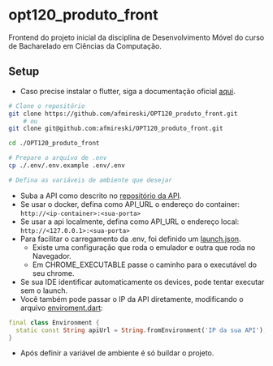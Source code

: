 # opt120_produto_front

Frontend do projeto inicial da disciplina de Desenvolvimento Móvel do curso de Bacharelado em Ciências da Computação.

## Setup

* Caso precise instalar o flutter, siga a documentação oficial [aqui](https://docs.flutter.dev/get-started/install).

```bash
# Clone o repositório
git clone https://github.com/afmireski/OPT120_produto_front.git
    # ou
git clone git@github.com:afmireski/OPT120_produto_front.git

cd ./OPT120_produto_front

# Prepare o arquivo de .env
cp ./.env/.env.example .env/.env

# Defina as variáveis de ambiente que desejar
```

* Suba a API como descrito no [repositório da API](https://github.com/afmireski/OPT120-produto-api).
* Se usar o docker, defina como API_URL o endereço do container: `http://<ip-container>:<sua-porta>`
* Se usar a api localmente, defina como API_URL o endereço local: `http://<127.0.0.1>:<sua-porta>`
* Para facilitar o carregamento da .env, foi definido um [launch.json](.vscode/launch.json).
    * Existe uma configuração que roda o emulador e outra que roda no Navegador.
    * Em CHROME_EXECUTABLE passe o caminho para o executável do seu chrome.
* Se sua IDE identificar automaticamente os devices, pode tentar executar sem o launch.
* Você também pode passar o IP da API diretamente, modificando o arquivo [enviroment.dart](./lib//config/environment.dart):
```dart
final class Environment {
  static const String apiUrl = String.fromEnvironment('IP da sua API');
}
```

* Após definir a variável de ambiente é só buildar o projeto.

